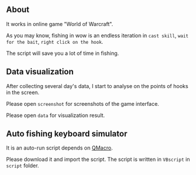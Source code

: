 ## About

It works in online game "World of Warcraft".

As you may know, fishing in wow is an endless iteration in `cast skill`, `wait for the bait`, `right click on the hook`.

The script will save you a lot of time in fishing.


## Data visualization 

After collecting several day's data, I start to analyse on the points of hooks in the screen.

Please open `screenshot` for screenshots of the game interface.

Please open `data` for visualization result.



## Auto fishing keyboard simulator 

It is an auto-run script depends on [QMacro](http://www.qmacro.com/).

Please download it and import the script. The script is written in `VBscript` in `script` folder.

